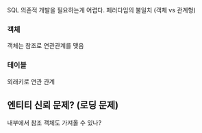 SQL 의존적 개발을 필요하는게 어렵다.
페러다임의 불일치 (객체 vs 관계형)

### 객체

객체는 참조로 연관관계를 맺음

### 테이블

외래키로 연관 관계

## 엔티티 신뢰 문제? (로딩 문제)

내부에서 참조 객체도 가져올 수 있나?
